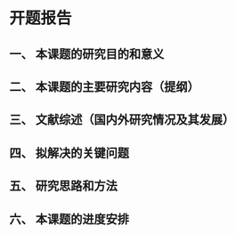 # 开题报告
## 一、	本课题的研究目的和意义
## 二、	本课题的主要研究内容（提纲）
## 三、	文献综述（国内外研究情况及其发展）
## 四、	拟解决的关键问题
## 五、	研究思路和方法
## 六、	本课题的进度安排